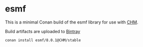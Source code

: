 # esmf

This is a minimal Conan build of the esmf library for use with [CHM](https://github.com/Chrismarsh/CHM). 

Build artifacts are uploaded to [Bintray](https://bintray.com/chrismarsh/CHM)


```
conan install esmf/8.0.1@CHM/stable
```

